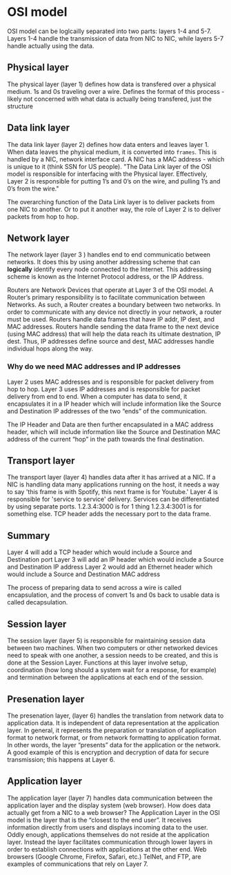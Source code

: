 # OSI model

OSI model can be loglcailly separated into two parts: layers 1-4 and 5-7.
Layers 1-4 handle the transmission of data from NIC to NIC, while layers
5-7 handle actually using the data.

## Physical layer

The physical layer (layer 1) defines how data is transfered over a physical medium. 1s and 0s traveling
over a wire. Defines the format of this process - likely not concerned with what data
is actually being transfered, just the structure

## Data link layer

The data link layer (layer 2) defines how data enters and leaves layer 1. When data leaves
the physical medium, it is converted into `frames`.
This is handled by a NIC, network interface card. A NIC has a MAC address - which
is unique to it (think SSN for US people).
"The Data Link layer of the OSI model is responsible for interfacing with the Physical layer. Effectively, Layer 2 is responsible for putting 1’s and 0’s on the wire, and pulling 1’s and 0’s from the wire."

The overarching function of the Data Link layer is to deliver packets from one NIC to another. Or to put it another way, the role of Layer 2 is to deliver packets from hop to hop.

## Network layer

The network layer (layer 3 ) handles end to end communicatio between networks. It does this by using another addressing scheme that can **logically** identify every node connected to the Internet. This addressing scheme is known as the Internet Protocol address, or the IP Address.

Routers are Network Devices that operate at Layer 3 of the OSI model. A Router’s primary responsibility is to facilitate communication between Networks. As such, a Router creates a boundary between two networks. In order to communicate with any device not directly in your network, a router must be used.
Routers handle data frames that have IP addr, IP dest, and MAC addresses. Routers handle sending
the data frame to the next device (using MAC address) that will help the data reach its ultimate
destnation, IP dest. Thus, IP addresses define source and dest, MAC addresses handle individual hops
along the way.

### Why do we need MAC addresses and IP addresses

Layer 2 uses MAC addresses and is responsible for packet delivery from hop to hop.
Layer 3 uses IP addresses and is responsible for packet delivery from end to end.
When a computer has data to send, it encapsulates it in a IP header which will include information like the Source and Destination IP addresses of the two “ends” of the communication.

The IP Header and Data are then further encapsulated in a MAC address header, which will include information like the Source and Destination MAC address of the current “hop” in the path towards the final destination.

## Transport layer

The transport layer (layer 4) handles data after it has arrived at a NIC. If a NIC is handling data
many applications running on the host, it needs a way to say 'this frame is with Spotify, this next
frame is for Youtube.' Layer 4 is responsible for 'service to service' delivery. Services can be differentiated by using separate ports. 1.2.3.4:3000 is for 1 thing 1.2.3.4:3001 is for something else.
TCP header adds the necessary port to the data frame.

## Summary

Layer 4 will add a TCP header which would include a Source and Destination port
Layer 3 will add an IP header which would include a Source and Destination IP address
Layer 2 would add an Ethernet header which would include a Source and Destination MAC address

The process of preparing data to send across a wire is called encapsulation, and the process
of convert 1s and 0s back to usable data is called decapsulation.

## Session layer

The session layer (layer 5) is responsible for maintaining session data between two machines.
When two computers or other networked devices need to speak with one another, a session needs to be created, and this is done at the Session Layer. Functions at this layer involve setup, coordination (how long should a system wait for a response, for example) and termination between the applications at each end of the session.

## Presenation layer

The presenation layer, (layer 6) handles the translation from network data to application data.
It is independent of data representation at the application layer. In general, it represents the preparation or translation of application format to network format, or from network formatting to application format. In other words, the layer “presents” data for the application or the network. A good example of this is encryption and decryption of data for secure transmission; this happens at Layer 6.

## Application layer

The application layer (layer 7) handles data communication between the application layer and the display system (web browser). How does data actually get from a NIC to a web browser?
The Application Layer in the OSI model is the layer that is the “closest to the end user”. It receives information directly from users and displays incoming data to the user. Oddly enough, applications themselves do not reside at the application layer. Instead the layer facilitates communication through lower layers in order to establish connections with applications at the other end. Web browsers (Google Chrome, Firefox, Safari, etc.) TelNet, and FTP, are examples of communications  that rely  on Layer 7.
